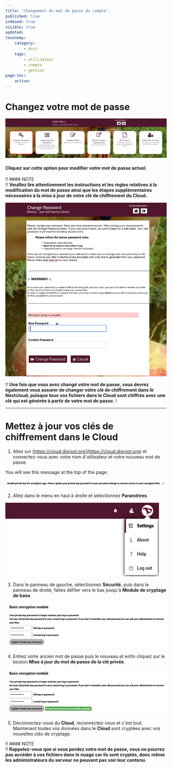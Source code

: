 ```yaml
---
title: 'Changement du mot de passe du compte'
published: true
indexed: true
visible: true
updated:
taxonomy:
    category:
        - docs
    tags:
        - utilisateur
        - compte
        - gestion
page-toc:
    active:
---
```


# Changez votre mot de passe

![](en/dashboard_pass.png)

#### Cliquez sur cette option pour modifier votre mot de passe actuel.


!! #### NOTE<br>
!! **Veuillez lire attentivement les instructions et les règles relatives à la modification du mot de passe ainsi que les étapes supplémentaires nécessaires à la mise à jour de votre clé de chiffrement du Cloud.**.

![](en/pass_change.png)

!! **Une fois que vous avez changé votre mot de passe, vous devrez également vous assurer de changer votre clé de chiffrement dans le Nextcloud, puisque tous vos fichiers dans le Cloud sont chiffrés avec une clé qui est générée à partir de votre mot de passe.** !

----

# Mettez à jour vos clés de chiffrement dans le Cloud

1. Allez sur [https://cloud.disroot.org](https://cloud.disroot.org) et connectez-vous avec votre nom d'utilisateur et votre nouveau mot de passe.

  You will see this message at the top of the page:

  ![](en/invalid_encrypt.png)

2. Allez dans le menu en haut à droite et sélectionnez **Paramètres**.

![](en/settings_menu.png)

3. Dans le panneau de gauche, sélectionnez **Sécurité**, puis dans le panneau de droite, faites défiler vers le bas jusqu'à **Module de cryptage de base**.

  ![](en/invalid_encrypt_bem_pass.png)

4. Entrez votre ancien mot de passe puis le nouveau et enfin cliquez sur le bouton **Mise à jour du mot de passe de la clé privée**.

  ![](en/invalid_encrypt_bem_pass_2.png)

5. Déconnectez-vous du **Cloud**, reconnectez-vous et c'est tout. Maintenant toutes vos données dans le **Cloud** sont cryptées avec vos nouvelles clés de cryptage.

!! #### NOTE<br>
!! **Rappelez-vous que si vous perdez votre mot de passe, vous ne pourrez pas accéder à vos fichiers dans le nuage car ils sont cryptés, donc même les administrateurs du serveur ne peuvent pas voir leur contenu.**
